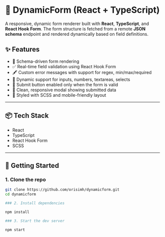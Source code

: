 # 🧾 DynamicForm (React + TypeScript)

A responsive, dynamic form renderer built with **React**, **TypeScript**, and **React Hook Form**. The form structure is fetched from a remote **JSON schema** endpoint and rendered dynamically based on field definitions.

## ✨ Features

- 🔧 Schema-driven form rendering
- ✅ Real-time field validation using React Hook Form
- 🖋 Custom error messages with support for regex, min/max/required
- 📄 Dynamic support for inputs, numbers, textareas, selects
- 💾 Submit button enabled only when the form is valid
- 💬 Clean, responsive modal showing submitted data
- 🎨 Styled with SCSS and mobile-friendly layout

---

## 📦 Tech Stack

- React
- TypeScript
- React Hook Form
- SCSS
---

## 🚀 Getting Started

### 1. Clone the repo

```bash
git clone https://github.com/orisimh/dynamicform.git
cd dynamicform

### 2. Install dependencies

npm install

### 3. Start the dev server

npm start
